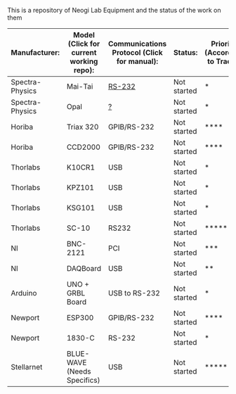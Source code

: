 This is a repository of Neogi Lab Equipment and the status of the work on them



|   Manufacturer:	|   Model (Click for current working repo):	|   Communications Protocol (Click for manual):	|   Status:	|  Priority (According to Trace): 	|
|---	|---	|---	|---	|---	|
|   Spectra-Physics	|   Mai-Tai	|   [RS-232](https://github.com/Applepi/PHYS_Organization_Design/blob/master/manuals/315A%20Rev.%20A%20Mai%20Tai%20WB%20User's%20Manual.pdf)	|   Not started	|   *	|
|   Spectra-Physics	|   Opal	|   [?](https://github.com/Applepi/PHYS_Organization_Design/blob/master/manuals/234A%20Rev.%20E%20Opal%20User's%20Manual.pdf)	|   Not started	|   *	|
|   Horiba	|   Triax 320	|   GPIB/RS-232	|   Not started	|   ****	|
|   Horiba	|   CCD2000 |   GPIB/RS-232	|   Not started	|   ****	|
|   Thorlabs	|   K10CR1	|   USB	|   Not started	|   *	|
|   Thorlabs	|   KPZ101	|   USB	|   Not started	|   *	|
|   Thorlabs	|   KSG101	|   USB	|   Not started	|   *	|
|   Thorlabs	|   SC-10	|   RS232	|   Not started	|   *****	|
|   NI	|   BNC-2121	|   PCI	|   Not started	|   *** |	
|   NI	|   DAQBoard	|   USB	|  Not started 	|   **	|
|   Arduino	|   UNO + GRBL Board	|   USB to RS-232	|   Not started	|   *	|
|   Newport	|   ESP300	|   GPIB/RS-232	|   Not started	|   ****	|
|   Newport	|   1830-C	|   RS-232	|   Not started	|   *	|
|   Stellarnet	|   BLUE-WAVE (Needs Specifics)	|   USB	|   Not started	|   *****	|